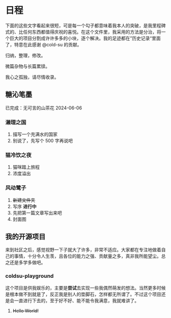 # 日程

下面的这些文字看起来很短，可是每一个勾子都意味着我本人的突破，是我里程碑式的、比任何东西都值得庆祝的喜悦。在这个文件里，我采用的方法是分治，将一个巨大的项目分割成许许多多的小块，逐个解决。我的足迹都在”历史记录“里面了，特意在此感谢 @cold-su 的贡献。

归纳，整理，修改。

微篇杂物与长篇累牍。

我心之孤独，请尽情收录。

## 糖沁笔墨

已完成：无可言的山茶花 2024-06-06

### 濑理之国

1. 描写一个充满水的国家
2. 别说了，先写个 500 字再说吧

### 猫冷饮之夜

1. 猫咪踏上旅程
2. 浓度溢出

### 风动鹭子

1. ~~新建文件夹~~
2. 写序 **进行中**
3. 先把第一篇文章写出来吧
4. 封面图

## 我的开源项目

来到社区之后，感觉视野一下子就大了许多，非常不适应。大家都在专注地做着自己的事情，十分令人生羡，且各位的能力之强、贡献量之多，真非我所能望尘。总之还是多学多做吧。

### coldsu-playground

这个项目是供我娱乐的，主要是**尝试**去实现一些我偶然萌发的想法。当然更多时候是根本做不到就是了，反正我是别人的垫脚石，怎样都无所谓了。不过这个项目还是会一直进行下去的，至于好不好、能不能令我满意，我就难讲了。

1. ~~Hello World!~~